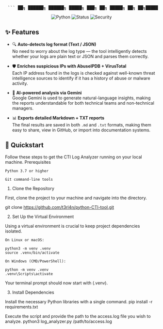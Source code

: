 <pre> ``` ██╗ ██████╗ ██████╗ █████╗ ███╗ ██╗ █████╗ ██╗ ██╗███████╗ ██║ ██╔═══██╗██╔════╝ ██╔══██╗████╗ ██║██╔══██╗██║ ██║██╔════╝ ██║ ██║ ██║██║ ███╗ ███████║██╔██╗ ██║███████║██║ ██║█████╗ ██║ ██║ ██║██║ ██║ ██╔══██║██║╚██╗██║██╔══██║██║ ██║██╔══╝ ███████╗╚██████╔╝╚██████╔╝██╗██║ ██║██║ ╚████║██║ ██║███████╗██║███████╗ ╚══════╝ ╚═════╝ ╚═════╝ ╚═╝╚═╝ ╚═╝╚═╝ ╚═══╝╚═╝ ╚═╝╚══════╝╚═╝╚══════╝ ``` </pre>

<p align="center">
  <img src="https://img.shields.io/badge/Python-3.9%2B-blue" alt="Python">
  <img src="https://img.shields.io/badge/Status-Active-success" alt="Status">
  <img src="https://img.shields.io/badge/Security-CTI%20Enhanced-red" alt="Security">
</p>

## ✨ Features

- 🔍 **Auto-detects log format (Text / JSON)**  
  No need to worry about the log type — the tool intelligently detects whether your logs are plain text or JSON and parses them correctly.  

- 🛡️ **Enriches suspicious IPs with AbuseIPDB + VirusTotal**  
  Each IP address found in the logs is checked against well-known threat intelligence sources to identify if it has a history of abuse or malware activity.  

- 🤖 **AI-powered analysis via Gemini**  
  Google Gemini is used to generate natural-language insights, making the reports understandable for both technical teams and non-technical managers.  

- 📊 **Exports detailed Markdown + TXT reports**  
  The final results are saved in both `.md` and `.txt` formats, making them easy to share, view in GitHub, or import into documentation systems.  


## 🚀 Quickstart
Follow these steps to get the CTI Log Analyzer running on your local machine.
Prerequisites

    Python 3.7 or higher

    Git command-line tools

1. Clone the Repository

First, clone the project to your machine and navigate into the directory.

git clone https://github.com/t3rl4n/python-CTI-tool.git

2. Set Up the Virtual Environment

Using a virtual environment is crucial to keep project dependencies isolated.

    On Linux or macOS:

    python3 -m venv .venv
    source .venv/bin/activate

    On Windows (CMD/PowerShell):

    python -m venv .venv
    .venv\Scripts\activate

Your terminal prompt should now start with (.venv).

3. Install Dependencies

Install the necessary Python libraries with a single command.
pip install -r requirements.txt

Execute the script and provide the path to the access.log file you wish to analyze.
python3 log_analyzer.py /path/to/access.log
